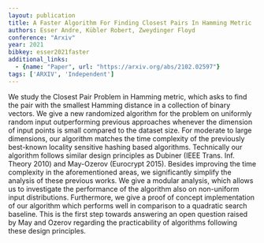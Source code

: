 ```yaml
---
layout: publication
title: A Faster Algorithm For Finding Closest Pairs In Hamming Metric
authors: Esser Andre, Kübler Robert, Zweydinger Floyd
conference: "Arxiv"
year: 2021
bibkey: esser2021faster
additional_links:
  - {name: "Paper", url: "https://arxiv.org/abs/2102.02597"}
tags: ['ARXIV', 'Independent']
---
```

<p>We study the Closest Pair Problem in Hamming metric, which asks to
find the pair with the smallest Hamming distance in a collection of
binary vectors. We give a new randomized algorithm for the problem on
uniformly random input outperforming previous approaches whenever the
dimension of input points is small compared to the dataset size. For
moderate to large dimensions, our algorithm matches the time complexity
of the previously best-known locality sensitive hashing based
algorithms. Technically our algorithm follows similar design principles
as Dubiner (IEEE Trans. Inf. Theory 2010) and May-Ozerov (Eurocrypt
2015). Besides improving the time complexity in the aforementioned
areas, we significantly simplify the analysis of these previous works.
We give a modular analysis, which allows us to investigate the
performance of the algorithm also on non-uniform input distributions.
Furthermore, we give a proof of concept implementation of our algorithm
which performs well in comparison to a quadratic search baseline. This
is the first step towards answering an open question raised by May and
Ozerov regarding the practicability of algorithms following these design
principles.</p>

